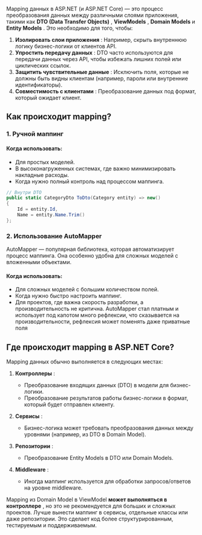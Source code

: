 Mapping данных в ASP.NET (и ASP.NET Core) — это процесс преобразования данных между различными слоями приложения, такими как **DTO (Data Transfer Objects)** , **ViewModels** , **Domain Models** и **Entity Models** . Это необходимо для того, чтобы:

1. **Изолировать слои приложения** : Например, скрыть внутреннюю логику бизнес-логики от клиентов API.
2. **Упростить передачу данных** : DTO часто используются для передачи данных через API, чтобы избежать лишних полей или циклических ссылок.
3. **Защитить чувствительные данные** : Исключить поля, которые не должны быть видны клиентам (например, пароли или внутренние идентификаторы).
4. **Совместимость с клиентами** : Преобразование данных под формат, который ожидает клиент.

## Как происходит mapping?

### 1. **Ручной маппинг**
#### Когда использовать:
- Для простых моделей.
- В высоконагруженных системах, где важно минимизировать накладные расходы.
- Когда нужно полный контроль над процессом маппинга.

```csharp
// Внутри DTO
public static CategoryDto ToDto(Category entity) => new() 
{
    Id = entity.Id,
    Name = entity.Name.Trim()
};
```

### 2. **Использование AutoMapper**
AutoMapper — популярная библиотека, которая автоматизирует процесс маппинга. Она особенно удобна для сложных моделей с вложенными объектами.
#### Когда использовать:
- Для сложных моделей с большим количеством полей.
- Когда нужно быстро настроить маппинг.
- Для проектов, где важна скорость разработки, а производительность не критична.
AutoMapper стал платным и использует под капотом много рефлексии, что сказывается на производительности, рефлексия может поменять даже приватные поля

## Где происходит mapping в ASP.NET Core?

Mapping данных обычно выполняется в следующих местах:

1. **Контроллеры** :
    - Преобразование входящих данных (DTO) в модели для бизнес-логики.
    - Преобразование результатов работы бизнес-логики в формат, который будет отправлен клиенту.

2. **Сервисы** :
    - Бизнес-логика может требовать преобразования данных между уровнями (например, из DTO в Domain Model).
3. **Репозитории** :
    - Преобразование Entity Models в DTO или Domain Models.
4. **Middleware** :
    - Иногда маппинг используется для обработки запросов/ответов на уровне middleware.

Mapping из Domain Model в ViewModel **может выполняться в контроллере** , но это не рекомендуется для больших и сложных проектов. Лучше вынести маппинг в сервисы, отдельные классы или даже репозитории. Это сделает код более структурированным, тестируемым и поддерживаемым.


